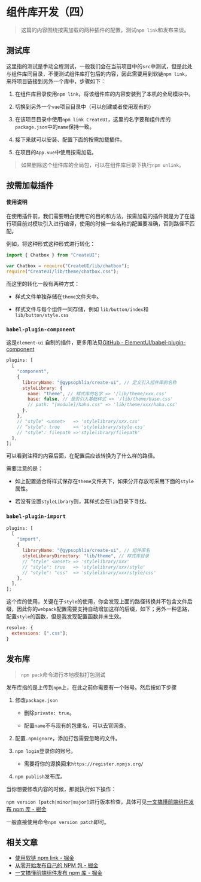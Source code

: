 # 组件库开发（四）

> 这篇的内容围绕按需加载的两种插件的配置，测试`npm link`和发布来谈。

## 测试库

这里指的测试是手动全程测试，一般我们会在当前项目中的`src`中测试，但是此处与组件库同目录，不便测试组件库打包后的内容，因此需要用到软链`npm link`，来将项目链接到另外一个库中，步骤如下：

1. 在组件库目录使用`npm link`，将该组件库的内容安装到了本机的全局模块中。

2. 切换到另外一个`vue`项目目录中（可以创建或者使用现有的）

3. 在该项目目录中使用`npm link CreateUI`，这里的名字要和组件库的`package.json`中的`name`保持一致。

4. 接下来就可以安装、配置下面的按需加载插件。

5. 在项目的`App.vue`中使用按需加载。

> 如果删除这个组件库的全局包，可以在组件库目录下执行`npm unlink`。

## 按需加载插件

#### 使用说明

在使用插件前，我们需要明白使用它的目的和方法，按需加载的插件就是为了在运行项目前对模块引入进行编译，使用的时候一些名称的配置要准确，否则路径不匹配。

例如，将这种形式这种形式进行转化：

```js
import { Chatbox } from "CreateUI";
```

```js
var Chatbox = require("CreateUI/lib/chatbox");
require("CreateUI/lib/theme/chatbox.css");
```

而这里的转化一般有两种方式：

- 样式文件单独存储在`theme`文件夹中。

- 样式文件与每个组件一同存储，例如 `lib/button/index`和`lib/button/style.css`

### `babel-plugin-component`

这是`element-ui` 自制的插件，更多用法见[GitHub - ElementUI/babel-plugin-component](https://github.com/ElementUI/babel-plugin-component)

```js
plugins: [
  [
    "component",
    {
      libraryName: "@gypsophlia/create-ui", // 定义引入组件库的名称
      styleLibrary: {
        name: "theme", // 样式库的名字 => '/lib/theme/xxx.css'
        base: false, // 是否引入基础样式 => '/lib/theme/base.css'
        // path: "[module]/haha.css" => 'lib/theme/xxx/haha.css'
      },
    },
    // "style" <unset>   => 'stylelibrary/xxx.css'
    // “style": true     => 'stylelibrary/style.css'
    // "style": filepath =>'stylelibrary/filepath'
  ],
];
```

可以看到注释的内容后面，在配置后应该转换为了什么样的路径。

需要注意的是：

- 如上配置适合将样式保存在`theme`文件夹下，如果分开存放可采用下面的`style`属性。

- 若没有设置`styleLibrary`则，其样式会在`lib`目录下寻找。

### `babel-plugin-import`

```js
plugins: [
  [
    "import",
    {
      libraryName: "@gypsophlia/create-ui", // 组件库名
      styleLibraryDirectory: "lib/theme", // 样式库目录
      // “style" <unset> => 'stylelibrary/xxx'
      // "style": true   => 'stylelibrary/xxx/style'
      // "style": "css"  => 'stylelibrary/xxx/style/css'
    },
  ],
];
```

这个库的使用，关键在于`style`的使用，你会发现上面的路径转换并不包含文件后缀，因此你的`webpack`配置需要支持自动增加这样的后缀，如下；另外一种思路，配置`style`的函数，但是我发现配置函数并未生效。

```js
resolve: {
  extensions: [".css"];
}
```

## 发布库

> `npm pack`命令进行本地模拟打包测试

发布库指的是上传到`npm`上，在此之前你需要有一个账号。然后按如下步骤

1. 修改`package.json`

   - 删除`private: true`。

   - 配置`name`不与现有的包重名，可以去官网查。

2. 配置`.npmignore`，添加打包需要忽略的文件。

3. `npm login`登录你的账号。

   - 需要将你的源换回来`https://register.npmjs.org/`

4. `npm publish`发布库。

当你想要修改内容的时候，那就执行如下操作：

`npm version [patch|minor|major]`进行版本检查，具体可见[一文搞懂前端组件发布 npm 库 - 掘金](https://juejin.cn/post/7044102165400387597)

一般直接使用命令`npm version patch`即可。

## 相关文章

- [使用软链 npm link - 掘金](https://juejin.cn/post/6844904030620090382)
- [从零开始发布自己的 NPM 包 - 掘金](https://juejin.cn/post/7052307032971411463)
- [一文搞懂前端组件发布 npm 库 - 掘金](https://juejin.cn/post/7044102165400387597)
